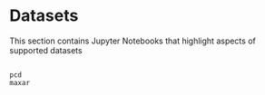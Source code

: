 # Datasets

This section contains Jupyter Notebooks that highlight aspects of supported
datasets

```{toctree}

pcd
maxar
```
